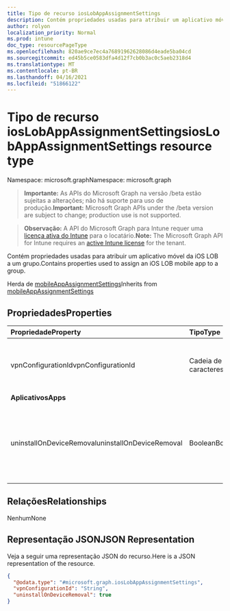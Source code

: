 ```yaml
---
title: Tipo de recurso iosLobAppAssignmentSettings
description: Contém propriedades usadas para atribuir um aplicativo móvel da iOS LOB a um grupo.
author: rolyon
localization_priority: Normal
ms.prod: intune
doc_type: resourcePageType
ms.openlocfilehash: 820ae9ce7ec4a76891962628086d4eade5ba04cd
ms.sourcegitcommit: ed45b5ce0583dfa4d12f7cb0b3ac0c5aeb2318d4
ms.translationtype: MT
ms.contentlocale: pt-BR
ms.lasthandoff: 04/16/2021
ms.locfileid: "51866122"
---
```

# <a name="ioslobappassignmentsettings-resource-type"></a><span data-ttu-id="c6ad9-103">Tipo de recurso iosLobAppAssignmentSettings</span><span class="sxs-lookup"><span data-stu-id="c6ad9-103">iosLobAppAssignmentSettings resource type</span></span>

<span data-ttu-id="c6ad9-104">Namespace: microsoft.graph</span><span class="sxs-lookup"><span data-stu-id="c6ad9-104">Namespace: microsoft.graph</span></span>

> <span data-ttu-id="c6ad9-105">**Importante:** As APIs do Microsoft Graph na versão /beta estão sujeitas a alterações; não há suporte para uso de produção.</span><span class="sxs-lookup"><span data-stu-id="c6ad9-105">**Important:** Microsoft Graph APIs under the /beta version are subject to change; production use is not supported.</span></span>

> <span data-ttu-id="c6ad9-106">**Observação:** A API do Microsoft Graph para Intune requer uma [licença ativa do Intune](https://go.microsoft.com/fwlink/?linkid=839381) para o locatário.</span><span class="sxs-lookup"><span data-stu-id="c6ad9-106">**Note:** The Microsoft Graph API for Intune requires an [active Intune license](https://go.microsoft.com/fwlink/?linkid=839381) for the tenant.</span></span>

<span data-ttu-id="c6ad9-107">Contém propriedades usadas para atribuir um aplicativo móvel da iOS LOB a um grupo.</span><span class="sxs-lookup"><span data-stu-id="c6ad9-107">Contains properties used to assign an iOS LOB mobile app to a group.</span></span>


<span data-ttu-id="c6ad9-108">Herda de [mobileAppAssignmentSettings](../resources/intune-shared-mobileappassignmentsettings.md)</span><span class="sxs-lookup"><span data-stu-id="c6ad9-108">Inherits from [mobileAppAssignmentSettings](../resources/intune-shared-mobileappassignmentsettings.md)</span></span>

## <a name="properties"></a><span data-ttu-id="c6ad9-109">Propriedades</span><span class="sxs-lookup"><span data-stu-id="c6ad9-109">Properties</span></span>
|<span data-ttu-id="c6ad9-110">Propriedade</span><span class="sxs-lookup"><span data-stu-id="c6ad9-110">Property</span></span>|<span data-ttu-id="c6ad9-111">Tipo</span><span class="sxs-lookup"><span data-stu-id="c6ad9-111">Type</span></span>|<span data-ttu-id="c6ad9-112">Descrição</span><span class="sxs-lookup"><span data-stu-id="c6ad9-112">Description</span></span>|
|:---|:---|:---|
|<span data-ttu-id="c6ad9-113">vpnConfigurationId</span><span class="sxs-lookup"><span data-stu-id="c6ad9-113">vpnConfigurationId</span></span>|<span data-ttu-id="c6ad9-114">Cadeia de caracteres</span><span class="sxs-lookup"><span data-stu-id="c6ad9-114">String</span></span>|<span data-ttu-id="c6ad9-115">A identificação de configuração da VPN a aplicar neste aplicativo.</span><span class="sxs-lookup"><span data-stu-id="c6ad9-115">The VPN Configuration Id to apply for this app.</span></span>|
|<span data-ttu-id="c6ad9-116">**Aplicativos**</span><span class="sxs-lookup"><span data-stu-id="c6ad9-116">**Apps**</span></span>|
|<span data-ttu-id="c6ad9-117">uninstallOnDeviceRemoval</span><span class="sxs-lookup"><span data-stu-id="c6ad9-117">uninstallOnDeviceRemoval</span></span>|<span data-ttu-id="c6ad9-118">Boolean</span><span class="sxs-lookup"><span data-stu-id="c6ad9-118">Boolean</span></span>|<span data-ttu-id="c6ad9-119">Se deve ou não desinstalar o aplicativo quando o dispositivo for removido do Intune.</span><span class="sxs-lookup"><span data-stu-id="c6ad9-119">Whether or not to uninstall the app when device is removed from Intune.</span></span>|

## <a name="relationships"></a><span data-ttu-id="c6ad9-120">Relações</span><span class="sxs-lookup"><span data-stu-id="c6ad9-120">Relationships</span></span>
<span data-ttu-id="c6ad9-121">Nenhum</span><span class="sxs-lookup"><span data-stu-id="c6ad9-121">None</span></span>

## <a name="json-representation"></a><span data-ttu-id="c6ad9-122">Representação JSON</span><span class="sxs-lookup"><span data-stu-id="c6ad9-122">JSON Representation</span></span>
<span data-ttu-id="c6ad9-123">Veja a seguir uma representação JSON do recurso.</span><span class="sxs-lookup"><span data-stu-id="c6ad9-123">Here is a JSON representation of the resource.</span></span>
<!-- {
  "blockType": "resource",
  "@odata.type": "microsoft.graph.iosLobAppAssignmentSettings"
}
-->
``` json
{
  "@odata.type": "#microsoft.graph.iosLobAppAssignmentSettings",
  "vpnConfigurationId": "String",
  "uninstallOnDeviceRemoval": true
}
```




